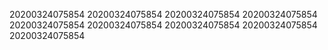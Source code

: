 20200324075854
20200324075854
20200324075854
20200324075854
20200324075854
20200324075854
20200324075854
20200324075854
20200324075854
